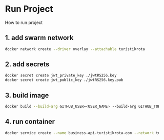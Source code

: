 # Run Project

How to run project

## 1. add swarm network

```bash
docker network create --driver overlay --attachable turistikrota

```

## 2. add secrets

```bash
docker secret create jwt_private_key ./jwtRS256.key
docker secret create jwt_public_key ./jwtRS256.key.pub

```

## 3. build image

```bash
docker build --build-arg GITHUB_USER=<USER_NAME> --build-arg GITHUB_TOKEN=<ACCESS_TOKEN> -t github.com/turistikrota/service.business .  
```

## 4. run container

```bash
docker service create --name business-api-turistikrota-com --network turistikrota --secret jwt_private_key --secret jwt_public_key --env-file .env --publish 6021:6021 --publish 7021:7021 github.com/turistikrota/service.business:latest
```
